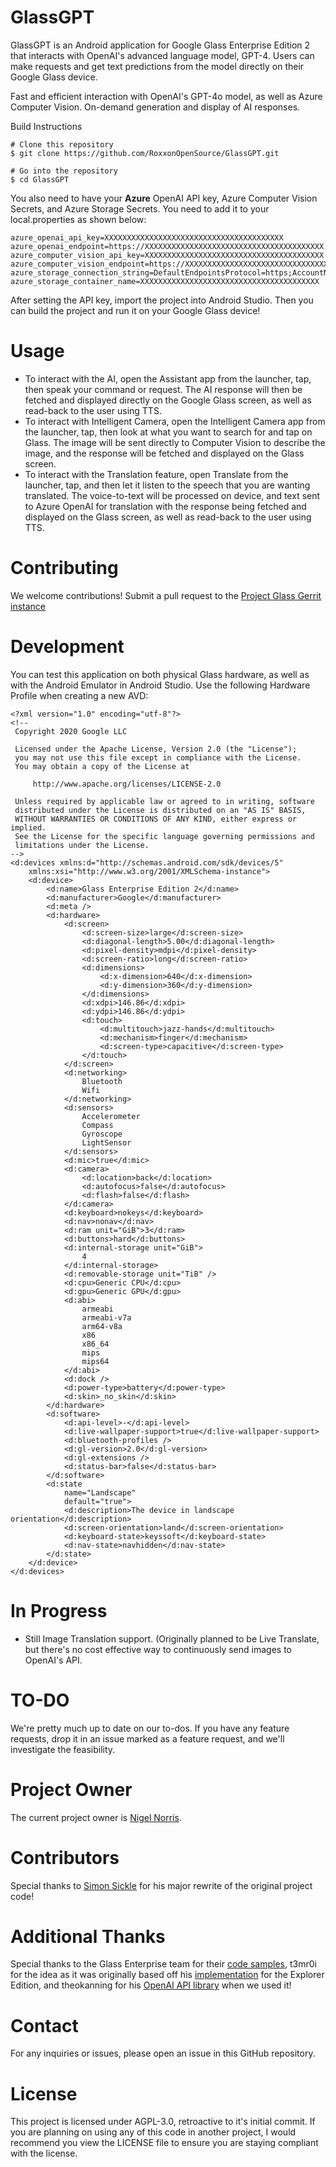 
# GlassGPT
GlassGPT is an Android application for Google Glass Enterprise Edition 2 that interacts with OpenAI's advanced language model, GPT-4. Users can make requests and get text predictions from the model directly on their Google Glass device.

Fast and efficient interaction with OpenAI's GPT-4o model, as well as Azure Computer Vision. On-demand generation and display of AI responses. 

Build Instructions
```
# Clone this repository
$ git clone https://github.com/RoxxonOpenSource/GlassGPT.git

# Go into the repository
$ cd GlassGPT
```
You also need to have your **Azure** OpenAI API key, Azure Computer Vision Secrets, and Azure Storage Secrets. You need to add it to your local.properties as shown below:
```
azure_openai_api_key=XXXXXXXXXXXXXXXXXXXXXXXXXXXXXXXXXXXXXXXX
azure_openai_endpoint=https://XXXXXXXXXXXXXXXXXXXXXXXXXXXXXXXXXXXXXXXX.openai.azure.com/
azure_computer_vision_api_key=XXXXXXXXXXXXXXXXXXXXXXXXXXXXXXXXXXXXXXXX
azure_computer_vision_endpoint=https://XXXXXXXXXXXXXXXXXXXXXXXXXXXXXXXXXXXXXXXX.cognitiveservices.azure.com/
azure_storage_connection_string=DefaultEndpointsProtocol=https;AccountName=XXXXXXXXXXXXXXXX;AccountKey=XXXXXXXXXXXXXXXXXXXXXXXXXXXXXXXXXXXXXXXX;EndpointSuffix=core.windows.net
azure_storage_container_name=XXXXXXXXXXXXXXXXXXXXXXXXXXXXXXXXXXXXXXXX
```

After setting the API key, import the project into Android Studio. Then you can build the project and run it on your Google Glass device!

# Usage
- To interact with the AI, open the Assistant app from the launcher, tap, then speak your command or request. The AI response will then be fetched and displayed directly on the Google Glass screen, as well as read-back to the user using TTS.
- To interact with Intelligent Camera, open the Intelligent Camera app from the launcher, tap, then look at what you want to search for and tap on Glass. The image will be sent directly to Computer Vision to describe the image, and the response will be fetched and displayed on the Glass screen. 
- To interact with the Translation feature, open Translate from the launcher, tap, and then let it listen to the speech that you are wanting translated. The voice-to-text will be processed on device, and text sent to Azure OpenAI for translation with the response being fetched and displayed on the Glass screen, as well as read-back to the user using TTS.

# Contributing
We welcome contributions! Submit a pull request to the [Project Glass Gerrit instance](https://review.projectglass.xyz)

# Development
You can test this application on both physical Glass hardware, as well as with the Android Emulator in Android Studio.
Use the following Hardware Profile when creating a new AVD:
```
<?xml version="1.0" encoding="utf-8"?>
<!--
 Copyright 2020 Google LLC

 Licensed under the Apache License, Version 2.0 (the "License");
 you may not use this file except in compliance with the License.
 You may obtain a copy of the License at

     http://www.apache.org/licenses/LICENSE-2.0

 Unless required by applicable law or agreed to in writing, software
 distributed under the License is distributed on an "AS IS" BASIS,
 WITHOUT WARRANTIES OR CONDITIONS OF ANY KIND, either express or implied.
 See the License for the specific language governing permissions and
 limitations under the License.
-->
<d:devices xmlns:d="http://schemas.android.com/sdk/devices/5"
    xmlns:xsi="http://www.w3.org/2001/XMLSchema-instance">
    <d:device>
        <d:name>Glass Enterprise Edition 2</d:name>
        <d:manufacturer>Google</d:manufacturer>
        <d:meta />
        <d:hardware>
            <d:screen>
                <d:screen-size>large</d:screen-size>
                <d:diagonal-length>5.00</d:diagonal-length>
                <d:pixel-density>mdpi</d:pixel-density>
                <d:screen-ratio>long</d:screen-ratio>
                <d:dimensions>
                    <d:x-dimension>640</d:x-dimension>
                    <d:y-dimension>360</d:y-dimension>
                </d:dimensions>
                <d:xdpi>146.86</d:xdpi>
                <d:ydpi>146.86</d:ydpi>
                <d:touch>
                    <d:multitouch>jazz-hands</d:multitouch>
                    <d:mechanism>finger</d:mechanism>
                    <d:screen-type>capacitive</d:screen-type>
                </d:touch>
            </d:screen>
            <d:networking>
                Bluetooth
                Wifi
            </d:networking>
            <d:sensors>
                Accelerometer
                Compass
                Gyroscope
                LightSensor
            </d:sensors>
            <d:mic>true</d:mic>
            <d:camera>
                <d:location>back</d:location>
                <d:autofocus>false</d:autofocus>
                <d:flash>false</d:flash>
            </d:camera>
            <d:keyboard>nokeys</d:keyboard>
            <d:nav>nonav</d:nav>
            <d:ram unit="GiB">3</d:ram>
            <d:buttons>hard</d:buttons>
            <d:internal-storage unit="GiB">
                4
            </d:internal-storage>
            <d:removable-storage unit="TiB" />
            <d:cpu>Generic CPU</d:cpu>
            <d:gpu>Generic GPU</d:gpu>
            <d:abi>
                armeabi
                armeabi-v7a
                arm64-v8a
                x86
                x86_64
                mips
                mips64
            </d:abi>
            <d:dock />
            <d:power-type>battery</d:power-type>
            <d:skin>_no_skin</d:skin>
        </d:hardware>
        <d:software>
            <d:api-level>-</d:api-level>
            <d:live-wallpaper-support>true</d:live-wallpaper-support>
            <d:bluetooth-profiles />
            <d:gl-version>2.0</d:gl-version>
            <d:gl-extensions />
            <d:status-bar>false</d:status-bar>
        </d:software>
        <d:state
            name="Landscape"
            default="true">
            <d:description>The device in landscape orientation</d:description>
            <d:screen-orientation>land</d:screen-orientation>
            <d:keyboard-state>keyssoft</d:keyboard-state>
            <d:nav-state>navhidden</d:nav-state>
        </d:state>
    </d:device>
</d:devices>
```

# In Progress
- Still Image Translation support. (Originally planned to be Live Translate, but there's no cost effective way to continuously send images to OpenAI's API.

# TO-DO
We're pretty much up to date on our to-dos. If you have any feature requests, drop it in an issue marked as a feature request, and we'll investigate the feasibility. 

# Project Owner
The current project owner is [Nigel Norris](https://github.com/TheNameIsNigel).

# Contributors
Special thanks to [Simon Sickle](https://github.com/simonsickle) for his major rewrite of the original project code!

# Additional Thanks
Special thanks to the Glass Enterprise team for their [code samples](https://github.com/googlesamples/glass-enterprise-samples), t3mr0i for the idea as it was originally based off his [implementation](https://github.com/t3mr0i/ChatGPTGlass) for the Explorer Edition, and theokanning for his [OpenAI API library](https://github.com/TheoKanning/openai-java) when we used it!

# Contact
For any inquiries or issues, please open an issue in this GitHub repository.

# License
This project is licensed under AGPL-3.0, retroactive to it's initial commit. If you are planning on using any of this code in another project, I would recommend you view the LICENSE file to ensure you are staying compliant with the license.

